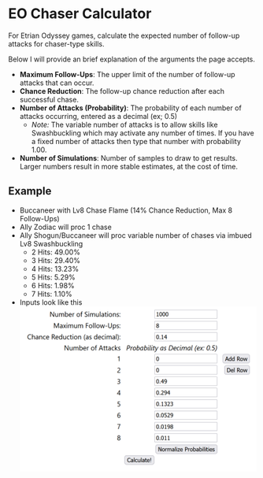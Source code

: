 # EO Chaser Calculator

For Etrian Odyssey games, calculate the expected number of follow-up attacks for chaser-type skills.

Below I will provide an brief explanation of the arguments the page accepts.

- **Maximum Follow-Ups**: The upper limit of the number of follow-up attacks that can occur.
- **Chance Reduction**: The follow-up chance reduction after each successful chase.
- **Number of Attacks (Probability)**: The probability of each number of attacks occurring, entered as a decimal (ex; 0.5)
  - _Note:_ The variable number of attacks is to allow skills like Swashbuckling which may activate any number of times. If you have a fixed number of attacks then type that number with probability 1.00.
- **Number of Simulations**: Number of samples to draw to get results. Larger numbers result in more stable estimates, at the cost of time.

## Example

- Buccaneer with Lv8 Chase Flame (14% Chance Reduction, Max 8 Follow-Ups)
- Ally Zodiac will proc 1 chase
- Ally Shogun/Buccaneer will proc variable number of chases via imbued Lv8 Swashbuckling
    - 2 Hits: 49.00%
    - 3 Hits: 29.40%
    - 4 Hits: 13.23%
    - 5 Hits: 5.29%
    - 6 Hits: 1.98%
    - 7 Hits: 1.10%
- Inputs look like this
![Alt Text](README_img.png)